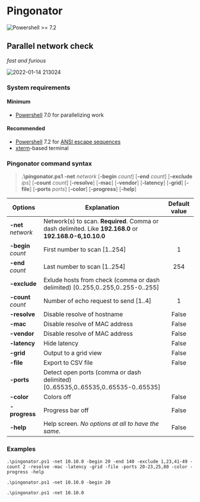 # Pingonator

![Powershell >= 7.2](https://img.shields.io/badge/Powershell-%3E=7.2-blue.svg)

## Parallel network check

*fast and furious*

![2022-01-14 213024](https://user-images.githubusercontent.com/47281323/157673144-bc1f9cfb-72a0-4ff6-a5b8-379ae60e6624.png)


### System requirements
#### Minimum
- [Powershell](https://docs.microsoft.com/ru-ru/powershell/scripting/install/installing-powershell) 7.0 for parallelizing work
#### Recommended
- [Powershell](https://docs.microsoft.com/ru-ru/powershell/scripting/install/installing-powershell) 7.2 for [ANSI escape sequences](https://docs.microsoft.com/en-us/powershell/module/microsoft.powershell.core/about/about_ansi_terminals)
- [xterm](https://en.wikipedia.org/wiki/Xterm)-based terminal
### Pingonator command syntax

>**.\pingonator.ps1** **-net** *network* [**-begin** *count*] [**-end** *count*] [**-exclude** *ips*] [**-count** *count*] [**-resolve**] [**-mac**] [**-vendor**] [**-latency**] [**-grid**] [**-file**] [**-ports** *ports*] [**-color**] [**-progress**] [**-help**]

|Options|Explanation|Default value|
|---|---|:---:|
|**-net** *network*|Network(s) to scan. **Required**. Comma or dash delimited. Like **192.168.0** or **192.168.0-6,10.10.0**||
|**-begin** *count*|First number to scan [1..254]|1|
|**-end** *count*|Last number to scan [1..254]|254|
|**-exclude**|Exlude hosts from check (comma or dash delimited) [0..255,0..255,0..255-0..255]||
|**-count** *count*|Number of echo request to send [1..4]|1|
|**-resolve**|Disable resolve of hostname|False|
|**-mac**|Disable resolve of MAC address |False|
|**-vendor**|Disable resolve of MAC address |False|
|**-latency**|Hide latency|False|
|**-grid**|Output to a grid view|False|
|**-file**|Export to CSV file|False|
|**-ports**|Detect open ports (comma or dash delimited) [0..65535,0..65535,0..65535-0..65535]||
|**-color**|Colors off|False|
|**-progress**|Progress bar off|False|
|**-help**|Help screen. *No options at all to have the same.*|False|

### Examples

`.\pingonator.ps1 -net 10.10.0 -begin 20 -end 140 -exclude 1,23,41-49 -count 2 -resolve -mac -latency -grid -file -ports 20-23,25,80 -color -progress -help`

`.\pingonator.ps1 -net 10.10.0 -begin 20`

`.\pingonator.ps1 -net 10.10.0`

